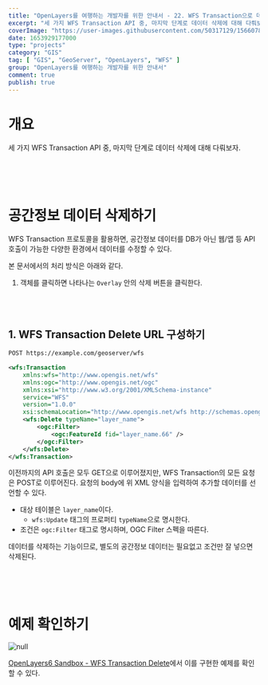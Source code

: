 ```yaml
---
title: "OpenLayers를 여행하는 개발자를 위한 안내서 - 22. WFS Transaction으로 데이터 삭제하기"
excerpt: "세 가지 WFS Transaction API 중, 마지막 단계로 데이터 삭제에 대해 다뤄보자."
coverImage: "https://user-images.githubusercontent.com/50317129/156607880-c5abad92-1991-4c01-b85f-7153bf89cb64.png"
date: 1653929177000
type: "projects"
category: "GIS"
tag: [ "GIS", "GeoServer", "OpenLayers", "WFS" ]
group: "OpenLayers를 여행하는 개발자를 위한 안내서"
comment: true
publish: true
---
```


# 개요

세 가지 WFS Transaction API 중, 마지막 단계로 데이터 삭제에 대해 다뤄보자.

<br />
<br />
<br />










# 공간정보 데이터 삭제하기

WFS Transaction 프로토콜을 활용하면, 공간정보 데이터를 DB가 아닌 웹/앱 등 API 호출이 가능한 다양한 환경에서 데이터를 수정할 수 있다.

본 문서에서의 처리 방식은 아래와 같다.

1. 객체를 클릭하면 나타나는 `Overlay` 안의 삭제 버튼을 클릭한다.

<br />
<br />





## 1. WFS Transaction Delete URL 구성하기

``` txt
POST https://example.com/geoserver/wfs
```

``` xml
<wfs:Transaction
	xmlns:wfs="http://www.opengis.net/wfs"
	xmlns:ogc="http://www.opengis.net/ogc"
	xmlns:xsi="http://www.w3.org/2001/XMLSchema-instance"
	service="WFS"
	version="1.0.0"
	xsi:schemaLocation="http://www.opengis.net/wfs http://schemas.opengis.net/wfs/1.0.0/WFS-transaction.xsd">
	<wfs:Delete typeName="layer_name">
		<ogc:Filter>
			<ogc:FeatureId fid="layer_name.66" />
		</ogc:Filter>
	</wfs:Delete>
</wfs:Transaction>
```

이전까지의 API 호출은 모두 GET으로 이루어졌지만, WFS Transaction의 모든 요청은 POST로 이루어진다. 요청의 body에 위 XML 양식을 입력하여 추가할 데이터를 선언할 수 있다.

* 대상 테이블은 `layer_name`이다.
  * `wfs:Update` 태그의 프로퍼티 `typeName`으로 명시한다.
* 조건은 `ogc:Filter` 태그로 명시하며, OGC Filter 스펙을 따른다.

데이터를 삭제하는 기능이므로, 별도의 공간정보 데이터는 필요없고 조건만 잘 넣으면 삭제된다.

<br />
<br />
<br />










# 예제 확인하기

![null](https://user-images.githubusercontent.com/50317129/171033925-64b45b42-9b44-4c75-b2aa-5f3de3d74ddb.png)

[OpenLayers6 Sandbox - WFS Transaction Delete](https://project.itcode.dev/gis-dev/transaction-delete)에서 이를 구현한 예제를 확인할 수 있다.